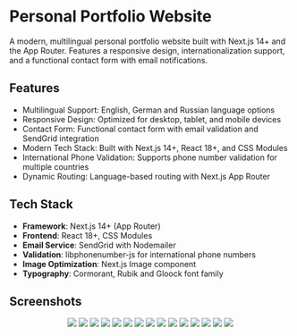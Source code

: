 # Personal Portfolio Website

A modern, multilingual personal portfolio website built with Next.js 14+ and the App Router. Features a responsive design, internationalization support, and a functional contact form with email notifications.

## Features

- Multilingual Support: English, German and Russian language options
- Responsive Design: Optimized for desktop, tablet, and mobile devices
- Contact Form: Functional contact form with email validation and SendGrid integration
- Modern Tech Stack: Built with Next.js 14+, React 18+, and CSS Modules
- International Phone Validation: Supports phone number validation for multiple countries
- Dynamic Routing: Language-based routing with Next.js App Router

## Tech Stack

- **Framework**: Next.js 14+ (App Router)
- **Frontend**: React 18+, CSS Modules
- **Email Service**: SendGrid with Nodemailer
- **Validation**: libphonenumber-js for international phone numbers
- **Image Optimization**: Next.js Image component
- **Typography**: Cormorant, Rubik and Gloock font family

## Screenshots
<div align="center">
  <img src="https://github.com/user-attachments/assets/f567b0db-172f-4038-85e1-13f7336cfb43" />
  <img src="https://github.com/user-attachments/assets/cfbd549c-b1d5-498f-acc3-b426e0c9d41d" />
  <img src="https://github.com/user-attachments/assets/6ff4b50f-917d-426d-beb7-c90f80bc786f" />
  <img src="https://github.com/user-attachments/assets/a81e2eb1-69e8-4e4b-b950-f2b9aff002b8" />
  <img src="https://github.com/user-attachments/assets/327f36ee-94b1-4b4e-9d1a-7e4144522410" />
  <img src="https://github.com/user-attachments/assets/f6a54e8c-941c-477d-bc36-8a30a6877466" />
  <img src="https://github.com/user-attachments/assets/7fd949b1-5e8d-41bd-9cfd-d74b75fa2881" />
  <img src="https://github.com/user-attachments/assets/1398f1ff-bfd0-4a12-9028-60c974cfd835" />
  <img src="https://github.com/user-attachments/assets/97895cac-436a-4d3d-a126-d51edaef8ae3" />
  <img src="https://github.com/user-attachments/assets/fb38a081-c3a4-4ff2-aeb2-f32ba07c4f0f" />
  <img src="https://github.com/user-attachments/assets/7f201765-c69c-4100-909b-54c41d348281" />
  <img src="https://github.com/user-attachments/assets/4f93ac39-9564-426a-9fb8-99d5f13a8279" />
  <img src="https://github.com/user-attachments/assets/9903b715-3385-412f-86d8-98170d10d606" />
  <img src="https://github.com/user-attachments/assets/755701b2-604f-4a4e-aaa0-68a72b7efc60" />
  <img src="https://github.com/user-attachments/assets/be9188f3-78e9-42f9-9ee1-43adecb5da01" />
</div>
